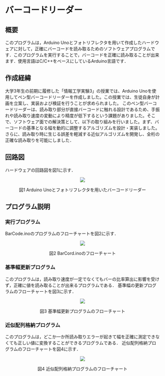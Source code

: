 # バーコードリーダー
## 概要
このプログラムは，Arduino Unoとフォトリフレクタを用いて作成したハードウェアに対して，正確にバーコードを読み取るためのソフトウェアプログラムです．このプログラムを実行することで，バーコードを正確に読み取ることが出来ます．使用言語はC/C++をベースにしているArduino言語です．

## 作成経緯
大学3年生の前期に履修した「情報工学実験3」の授業では、Arduino Unoを使用してペン型バーコードリーダーを作成しました。この授業では、生徒自身が計画を立案し、実装および検証を行うことが求められました。
このペン型バーコードリーダーは、読み取り部分が直接バーコードに触れる設計であるため、手振れや読み取り速度の変動により精度が低下するという課題がありました。そこで、ソフトウェア面での解決策として、以下の取り組みを行いました。まず、バーコードの基準となる幅を動的に調整するアルゴリズムを設計・実装しました。さらに、読み取り時に生じる誤差を軽減する近似アルゴリズムを開発し、全桁の正確な読み取りを可能にしました．

## 回路図
ハードウェアの回路図を図1に示す．
<p align="center">
  <img src="https://github.com/A0yyy36/BarCode/blob/main/img/Schematic.png" />
</p>
<p align="center">図1 Arduino Unoとフォトリフレクタを用いたバーコードリーダー</p>

## プログラム説明
### 実行プログラム
BarCode.inoのプログラムのフローチャートを図2に示す．
<p align="center">
  <img src="https://github.com/A0yyy36/BarCode/blob/main/img/Flowchart.png" />
</p>
<p align="center">図2 BarCord.inoのフローチャート</p>

### 基準幅更新プログラム
このプログラムは，読み取り速度が一定でなくてもバーの比率算出に影響を受けず，正確に値を読み取ることが出来るプログラムである．
基準幅の更新プログラムのフローチャートを図3に示す．
<p align="center">
  <img src="https://github.com/A0yyy36/BarCode/blob/main/img/UpdateBar.png" />
</p>
<p align="center">図3 基準幅更新プログラムのフローチャート</p>

### 近似配列格納プログラム
このプログラムは，どこか一か所読み取りエラーが起きて幅を正確に測定できなくても正しい値に変換することができるプログラムである．
近似配列格納プログラムのフローチャートを図4に示す．
<p align="center">
  <img src="https://github.com/A0yyy36/BarCode/blob/main/img/Approximate.png" />
</p>
<p align="center">図4 近似配列格納プログラムのフローチャート</p>
